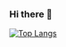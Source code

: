 ### Hi there 👋

[![Top Langs](https://github-readme-stats.vercel.app/api/top-langs/?username=adrianp&langs_count=10)](https://github.com/adrianp/adrianp)

<!--
**adrianp/adrianp** is a ✨ _special_ ✨ repository because its `README.md` (this file) appears on your GitHub profile.

Here are some ideas to get you started:

- 🔭 I’m currently working on ...
- 🌱 I’m currently learning ...
- 👯 I’m looking to collaborate on ...
- 🤔 I’m looking for help with ...
- 💬 Ask me about ...
- 📫 How to reach me: ...
- 😄 Pronouns: ...
- ⚡ Fun fact: ...
-->
